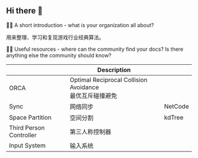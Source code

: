 ## Hi there 👋

🙋‍♀️ A short introduction - what is your organization all about?

用来整理、学习和复现游戏行业经典算法。

👩‍💻 Useful resources - where can the community find your docs? Is there anything else the community should know?

|                         | Description                                                  |         |
| ----------------------- | ------------------------------------------------------------ | ------- |
| ORCA                    | Optimal Reciprocal Collision Avoidance<br />最优互斥碰撞避免 |         |
| Sync                    | 网络同步                                                     | NetCode |
| Space Partition         | 空间分割                                                     | kdTree  |
| Third Person Controller | 第三人称控制器                                               |         |
| Input System            | 输入系统                                                     |         |

<!--

**Here are some ideas to get you started:**

🙋‍♀️ A short introduction - what is your organization all about?
🌈 Contribution guidelines - how can the community get involved?

🍿 Fun facts - what does your team eat for breakfast?
🧙 Remember, you can do mighty things with the power of [Markdown](https://docs.github.com/github/writing-on-github/getting-started-with-writing-and-formatting-on-github/basic-writing-and-formatting-syntax)
-->
